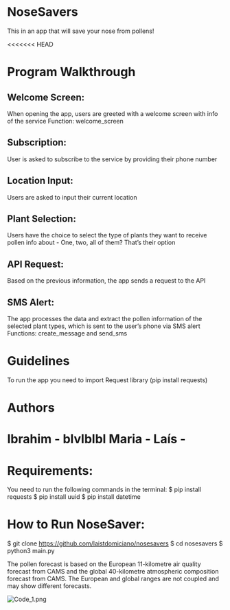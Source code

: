 # NoseSavers
This in an app that will save your nose from pollens!

<<<<<<< HEAD

# Program Walkthrough

## Welcome Screen: 
When opening the app, users are greeted with a welcome screen with info of the service
Function: welcome_screen

## Subscription: 
User is asked to subscribe to the service by providing their phone number

## Location Input: 
Users are asked to input their current location

## Plant Selection: 
Users have the choice to select the type of plants they want to receive pollen info about - One, two, all of them? That’s their option

## API Request: 
Based on the previous information, the app sends a request to the API

## SMS Alert:
The app processes the data and extract the pollen information of the selected plant types, which is sent to the user’s phone via SMS alert
Functions:
create_message and send_sms

# Guidelines
To run the app you need to import Request library (pip install requests)

# Authors 
Ibrahim - blvlblbl
Maria -
Laís - 
=======
# Requirements:
You need to run the following commands in the terminal:
$ pip install requests
$ pip install uuid
$ pip install datetime 

# How to Run NoseSaver:
$ git clone https://github.com/laistdomiciano/nosesavers
$ cd nosesavers
$ python3 main.py



The pollen forecast is based on the European 11-kilometre air quality forecast from CAMS and the global 40-kilometre atmospheric composition forecast from CAMS. The European and global ranges are not coupled and may show different forecasts.

![Code_1.png](..%2F..%2F..%2FDownloads%2FCode_1.png)
